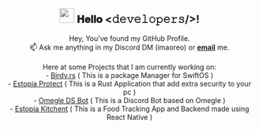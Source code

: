 <div align="center">
<h2><img src="https://i.imgur.com/WGZ79wF.gif" width="30px" height="30px"> 𝐇𝐞𝐥𝐥𝐨 <𝚍𝚎𝚟𝚎𝚕𝚘𝚙𝚎𝚛𝚜/>!</h2>
</div>

<div align="center">
Hey, You've found my GitHub Profile.<br>
📫 Ask me anything in my Discord DM (imaoreo) or <a href="mailto:Jay@estopia.net"><b>email</b></a> me.
</div>
<br>
<div align="center">
Here at some Projects that I am currently working on:<br>
  - <a href="https://github.com/swiftosproject/birdy.rs">Birdy.rs</a> ( This is a package Manager for SwiftOS )<br>
  - <a href="https://github.com/kezza2k7/Estopia-Protect">Estopia Protect</a> ( This is a Rust Application that add extra security to your pc ) <br>
  - <a href="https://github.com/kezza2k7/Omegle-DS-Bot">Omegle DS Bot</a> ( This is a Discord Bot based on Omegle )<br>
  - <a href="https://github.com/kezza2k7/Estopia-Kitchen">Estopia Kitchent</a> ( This is a Food Tracking App and Backend made using React Native )<br>
</div>
